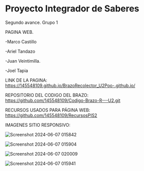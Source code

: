 # Proyecto Integrador de Saberes
Segundo avance. Grupo 1 

PAGINA WEB.

-Marco Castillo

-Ariel Tandazo

-Juan Veintimilla.

-Joel Tapia

LINK DE LA PAGINA: https://145548109.github.io/BrazoRecolector_U2Poo-.github.io/

REPOSITORIO DEL CODIGO DEL BRAZO: https://github.com/145548109/Codigo-Brazo-R---U2.git

RECURSOS USADOS PARA PÁGINA WEB:
https://github.com/145548109/RecursosPIS2

IMAGENES SITIO RESPONSIVO:

![Screenshot 2024-06-07 015842](https://github.com/145548109/BrazoRecolector_U2Poo-.github.io/assets/166523628/d54d765e-7957-4c65-9b7a-190b99f1e2e3)


![Screenshot 2024-06-07 015904](https://github.com/145548109/BrazoRecolector_U2Poo-.github.io/assets/166523628/4979f591-2e23-4e24-a2d7-0c4bf53e630f)


![Screenshot 2024-06-07 020009](https://github.com/145548109/BrazoRecolector_U2Poo-.github.io/assets/166523628/f515b381-3a94-423f-922c-907ea42f3b56)


![Screenshot 2024-06-07 015941](https://github.com/145548109/BrazoRecolector_U2Poo-.github.io/assets/166523628/35c8e209-651b-4d51-85b1-ad2b0da2bf16)

